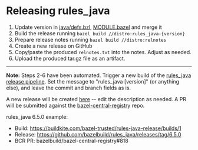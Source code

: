 # Releasing rules_java

1. Update version in [java/defs.bzl](/java/defs.bzl),
   [MODULE.bazel](/MODULE.bazel) and merge it
2. Build the release running `bazel build //distro:rules_java-{version}`
3. Prepare release notes running `bazel build //distro:relnotes`
4. Create a new release on GitHub
5. Copy/paste the produced `relnotes.txt` into the notes. Adjust as needed.
6. Upload the produced tar.gz file as an artifact.

------

**Note:** Steps 2-6 have been automated. Trigger a new build of the [rules_java release pipeline](https://buildkite.com/bazel-trusted/rules-java-release/). Set the message to "rules_java [version]" (or anything else), and leave the commit and branch fields as is.

A new release will be created [here](https://github.com/bazelbuild/rules_java/releases) -- edit the description as needed. A PR will be submitted against the [bazel-central-registry](https://github.com/bazelbuild/bazel-central-registry) repo.

rules_java 6.5.0 example:

- Build: https://buildkite.com/bazel-trusted/rules-java-release/builds/1
- Release: https://github.com/bazelbuild/rules_java/releases/tag/6.5.0
- BCR PR: bazelbuild/bazel-central-registry#818

